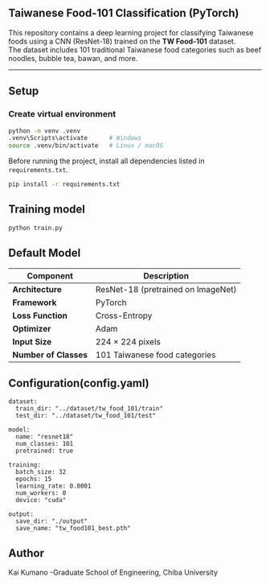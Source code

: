 ## Taiwanese Food-101 Classification (PyTorch)

This repository contains a deep learning project for classifying Taiwanese foods using a CNN (ResNet-18) trained on the **TW Food-101** dataset.  
The dataset includes 101 traditional Taiwanese food categories such as beef noodles, bubble tea, bawan, and more.

---

## Setup

### Create virtual environment
```bash
python -m venv .venv
.venv\Scripts\activate      # Windows
source .venv/bin/activate   # Linux / macOS
```

Before running the project, install all dependencies listed in `requirements.txt`.

```bash
pip install -r requirements.txt

```
## Training model
```bash
python train.py
```

## Default Model

| Component | Description |
|------------|-------------|
| **Architecture** | ResNet-18 (pretrained on ImageNet) |
| **Framework** | PyTorch |
| **Loss Function** | Cross-Entropy |
| **Optimizer** | Adam |
| **Input Size** | 224 × 224 pixels |
| **Number of Classes** | 101 Taiwanese food categories |


## Configuration(config.yaml)
```
dataset:
  train_dir: "../dataset/tw_food_101/train"
  test_dir: "../dataset/tw_food_101/test"

model:
  name: "resnet18"
  num_classes: 101
  pretrained: true

training:
  batch_size: 32
  epochs: 15
  learning_rate: 0.0001
  num_workers: 0
  device: "cuda"

output:
  save_dir: "./output"
  save_name: "tw_food101_best.pth"
```

## Author
Kai Kumano -Graduate School of Engineering, Chiba University










